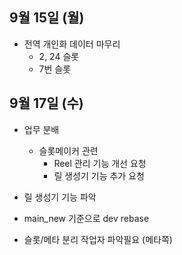 
## 9월 15일 (월)

- 전역 개인화 데이터 마무리
	- 2, 24 슬롯
	- 7번 슬롯


## 9월  17일 (수)

- 업무 분배
	- 슬롯메이커 관련
		- Reel 관리 기능 개선 요청
		- 릴 생성기 기능 추가 요청

- 릴 생성기 기능 파악

- main_new 기준으로 dev rebase
- 슬롯/메타 분리 작업자 파악필요 (메타쪽)